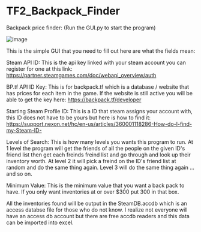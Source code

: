 # TF2_Backpack_Finder
Backpack price finder: (Run the GUI.py to start the program)

![image](https://user-images.githubusercontent.com/63463905/136314401-80c128a1-f130-4016-a455-b2bea077a6db.png)

This is the simple GUI that you need to fill out here are what the fields mean:

Steam API ID: This is the api key linked with your steam account you can register for one at this link:
https://partner.steamgames.com/doc/webapi_overview/auth

BP.tf API ID Key: This is for backpack.tf which is a database / website that has prices for each item in the game.
If the website is still active you will be able to get the key here: https://backpack.tf/developer

Starting Steam Profile ID: This is a ID that steam assigns your account with, 
this ID does not have to be yours but here is how to find it: https://support.nexon.net/hc/en-us/articles/360001118286-How-do-I-find-my-Steam-ID-

Levels of Search: This is how many levels you wants this program to run. At 1 level the program will get the friends of all the people on the given ID's friend list then get each freinds freind list and go through and look up their inventory worth. At level 2 it will pick a freind on the ID's friend list at random and do the same thing again. Level 3 will do the same thing again ... and so on.

Minimum Value: This is the minimum value that you want a back pack to have. If you only want inventories at or over $300 put 300 in that box.

All the inventories found will be output in the SteamDB.accdb which is an access databse file for those who do not know. I realize not everyone will have an access db account but there are free accdb readers and this data can be imported into excel.
